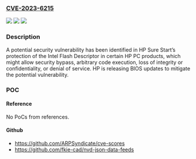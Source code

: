 ### [CVE-2023-6215](https://cve.mitre.org/cgi-bin/cvename.cgi?name=CVE-2023-6215)
![](https://img.shields.io/static/v1?label=Product&message=HP%20Sure%20Start%20IFD%20Protection&color=blue)
![](https://img.shields.io/static/v1?label=Version&message=See%20HP%20security%20bulletin%20reference%20for%20affected%20versions%20&color=brightgreen)
![](https://img.shields.io/static/v1?label=Vulnerability&message=n%2Fa&color=blue)

### Description

A potential security vulnerability has been identified in HP Sure Start’s protection of the Intel Flash Descriptor in certain HP PC products, which might allow security bypass, arbitrary code execution, loss of integrity or confidentiality, or denial of service. HP is releasing BIOS updates to mitigate the potential vulnerability.

### POC

#### Reference
No PoCs from references.

#### Github
- https://github.com/ARPSyndicate/cve-scores
- https://github.com/fkie-cad/nvd-json-data-feeds

